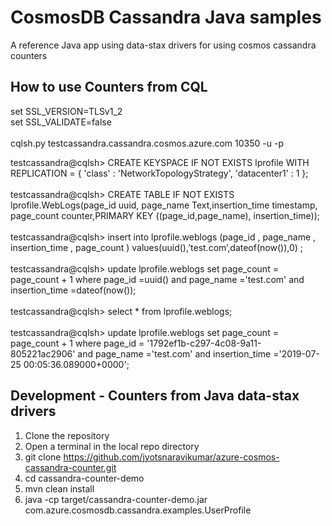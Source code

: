 # CosmosDB Cassandra Java samples

A reference Java app using data-stax drivers for using cosmos cassandra counters

## How to use Counters from CQL
set SSL_VERSION=TLSv1_2 <br /> 
set SSL_VALIDATE=false<br />  
cqlsh.py testcassandra.cassandra.cosmos.azure.com 10350 -u <username> -p <key> <br /> 

testcassandra@cqlsh> CREATE KEYSPACE IF NOT EXISTS lprofile WITH REPLICATION = { 'class' : 'NetworkTopologyStrategy', 'datacenter1' : 1 }; <br />  
testcassandra@cqlsh> CREATE TABLE IF NOT EXISTS lprofile.WebLogs(page_id uuid, page_name Text,insertion_time timestamp, page_count counter,PRIMARY KEY ((page_id,page_name), insertion_time)); <br />  
testcassandra@cqlsh> insert into lprofile.weblogs (page_id , page_name , insertion_time , page_count ) values(uuid(),’test.com’,dateof(now()),0) ; <br />  
testcassandra@cqlsh> update lprofile.weblogs set page_count = page_count + 1 where page_id =uuid() and page_name ='test.com' and insertion_time =dateof(now()); <br />  
testcassandra@cqlsh> select * from lprofile.weblogs; <br />  
testcassandra@cqlsh> update lprofile.weblogs set page_count = page_count + 1 where page_id = '1792ef1b-c297-4c08-9a11-805221ac2906' and page_name ='test.com' and insertion_time ='2019-07-25 00:05:36.089000+0000'; <br />  


## Development - Counters from Java data-stax drivers

1. Clone the repository <br />  
2. Open a terminal in the local repo directory <br />  
3. git clone https://github.com/jyotsnaravikumar/azure-cosmos-cassandra-counter.git <br />  
4. cd cassandra-counter-demo <br />  
5. mvn clean install <br />  
6. java -cp target/cassandra-counter-demo.jar com.azure.cosmosdb.cassandra.examples.UserProfile <br />  


